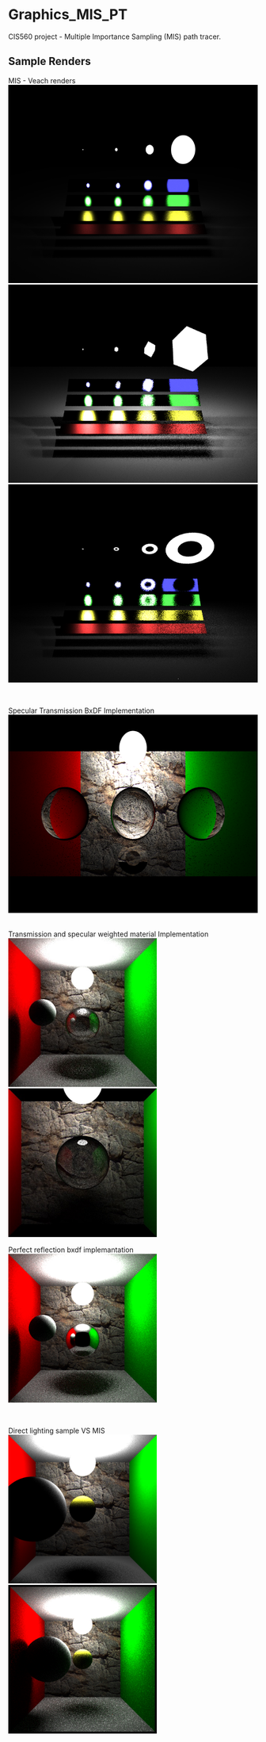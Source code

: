# Graphics_MIS_PT
CIS560 project - Multiple Importance Sampling (MIS) path tracer.


**Sample Renders**
--------------------
MIS - Veach renders<br>
<img src="Rendering/balanced_veach_direct.bmp" height=400></img>
<img src="Rendering/cube.bmp" height=400></img>
<img src="Rendering/ring.bmp" height=400></img>

<br>

Specular Transmission BxDF Implementation<br>
<img src="Rendering/transmission.bmp" height=400></img>

<br>
Transmission and specular weighted material Implementation<br>
<img src="Rendering/glass.jpg" height=300></img>
<img src="Rendering/specular_transmission.jpg" height=300></img>

<br>

Perfect reflection bxdf implemantation<br>
<img src="Rendering/specular.bmp" height=300></img>

<br>

Direct lighting sample VS MIS<br>
<img src="Rendering/directManySpheres.bmp" height=300></img>
<img src="Rendering/indirectManySpheres.bmp" height=300></img>
